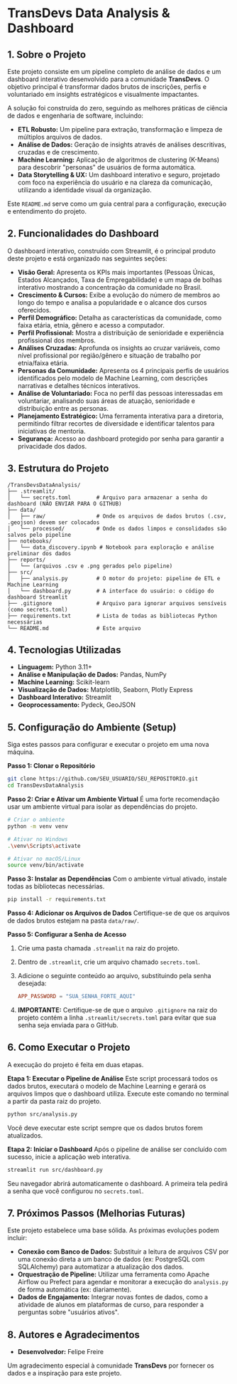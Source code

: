 # TransDevs Data Analysis & Dashboard

## 1. Sobre o Projeto

Este projeto consiste em um pipeline completo de análise de dados e um dashboard interativo desenvolvido para a comunidade **TransDevs**. O objetivo principal é transformar dados brutos de inscrições, perfis e voluntariado em insights estratégicos e visualmente impactantes.

A solução foi construída do zero, seguindo as melhores práticas de ciência de dados e engenharia de software, incluindo:

- **ETL Robusto:** Um pipeline para extração, transformação e limpeza de múltiplos arquivos de dados.
- **Análise de Dados:** Geração de insights através de análises descritivas, cruzadas e de crescimento.
- **Machine Learning:** Aplicação de algoritmos de clustering (K-Means) para descobrir "personas" de usuários de forma automática.
- **Data Storytelling & UX:** Um dashboard interativo e seguro, projetado com foco na experiência do usuário e na clareza da comunicação, utilizando a identidade visual da organização.

Este `README.md` serve como um guia central para a configuração, execução e entendimento do projeto.

## 2. Funcionalidades do Dashboard

O dashboard interativo, construído com Streamlit, é o principal produto deste projeto e está organizado nas seguintes seções:

- **Visão Geral:** Apresenta os KPIs mais importantes (Pessoas Únicas, Estados Alcançados, Taxa de Empregabilidade) e um mapa de bolhas interativo mostrando a concentração da comunidade no Brasil.
- **Crescimento & Cursos:** Exibe a evolução do número de membros ao longo do tempo e analisa a popularidade e o alcance dos cursos oferecidos.
- **Perfil Demográfico:** Detalha as características da comunidade, como faixa etária, etnia, gênero e acesso a computador.
- **Perfil Profissional:** Mostra a distribuição de senioridade e experiência profissional dos membros.
- **Análises Cruzadas:** Aprofunda os insights ao cruzar variáveis, como nível profissional por região/gênero e situação de trabalho por etnia/faixa etária.
- **Personas da Comunidade:** Apresenta os 4 principais perfis de usuários identificados pelo modelo de Machine Learning, com descrições narrativas e detalhes técnicos interativos.
- **Análise de Voluntariado:** Foca no perfil das pessoas interessadas em voluntariar, analisando suas áreas de atuação, senioridade e distribuição entre as personas.
- **Planejamento Estratégico:** Uma ferramenta interativa para a diretoria, permitindo filtrar recortes de diversidade e identificar talentos para iniciativas de mentoria.
- **Segurança:** Acesso ao dashboard protegido por senha para garantir a privacidade dos dados.

## 3. Estrutura do Projeto

```text
/TransDevsDataAnalysis/
├── .streamlit/
│   └── secrets.toml        # Arquivo para armazenar a senha do dashboard (NÃO ENVIAR PARA O GITHUB)
├── data/
│   ├── raw/                # Onde os arquivos de dados brutos (.csv, .geojson) devem ser colocados
│   └── processed/          # Onde os dados limpos e consolidados são salvos pelo pipeline
├── notebooks/
│   └── data_discovery.ipynb # Notebook para exploração e análise preliminar dos dados
├── reports/
│   └── (arquivos .csv e .png gerados pelo pipeline)
├── src/
│   ├── analysis.py         # O motor do projeto: pipeline de ETL e Machine Learning
│   └── dashboard.py        # A interface do usuário: o código do dashboard Streamlit
├── .gitignore              # Arquivo para ignorar arquivos sensíveis (como secrets.toml)
├── requirements.txt        # Lista de todas as bibliotecas Python necessárias
└── README.md               # Este arquivo
```

## 4. Tecnologias Utilizadas

- **Linguagem:** Python 3.11+
- **Análise e Manipulação de Dados:** Pandas, NumPy
- **Machine Learning:** Scikit-learn
- **Visualização de Dados:** Matplotlib, Seaborn, Plotly Express
- **Dashboard Interativo:** Streamlit
- **Geoprocessamento:** Pydeck, GeoJSON

## 5. Configuração do Ambiente (Setup)

Siga estes passos para configurar e executar o projeto em uma nova máquina.

**Passo 1: Clonar o Repositório**

```bash
git clone https://github.com/SEU_USUARIO/SEU_REPOSITORIO.git
cd TransDevsDataAnalysis
```

**Passo 2: Criar e Ativar um Ambiente Virtual**
É uma forte recomendação usar um ambiente virtual para isolar as dependências do projeto.

```bash
# Criar o ambiente
python -m venv venv

# Ativar no Windows
.\venv\Scripts\activate

# Ativar no macOS/Linux
source venv/bin/activate
```

**Passo 3: Instalar as Dependências**
Com o ambiente virtual ativado, instale todas as bibliotecas necessárias.

```bash
pip install -r requirements.txt
```

**Passo 4: Adicionar os Arquivos de Dados**
Certifique-se de que os arquivos de dados brutos estejam na pasta `data/raw/`.

**Passo 5: Configurar a Senha de Acesso**

1. Crie uma pasta chamada `.streamlit` na raiz do projeto.
2. Dentro de `.streamlit`, crie um arquivo chamado `secrets.toml`.
3. Adicione o seguinte conteúdo ao arquivo, substituindo pela senha desejada:

   ```toml
   APP_PASSWORD = "SUA_SENHA_FORTE_AQUI"
   ```

4. **IMPORTANTE:** Certifique-se de que o arquivo `.gitignore` na raiz do projeto contém a linha `.streamlit/secrets.toml` para evitar que sua senha seja enviada para o GitHub.

## 6. Como Executar o Projeto

A execução do projeto é feita em duas etapas.

**Etapa 1: Executar o Pipeline de Análise**
Este script processará todos os dados brutos, executará o modelo de Machine Learning e gerará os arquivos limpos que o dashboard utiliza. Execute este comando no terminal a partir da pasta raiz do projeto.

```bash
python src/analysis.py
```

Você deve executar este script sempre que os dados brutos forem atualizados.

**Etapa 2: Iniciar o Dashboard**
Após o pipeline de análise ser concluído com sucesso, inicie a aplicação web interativa.

```bash
streamlit run src/dashboard.py
```

Seu navegador abrirá automaticamente o dashboard. A primeira tela pedirá a senha que você configurou no `secrets.toml`.

## 7. Próximos Passos (Melhorias Futuras)

Este projeto estabelece uma base sólida. As próximas evoluções podem incluir:

- **Conexão com Banco de Dados:** Substituir a leitura de arquivos CSV por uma conexão direta a um banco de dados (ex: PostgreSQL com SQLAlchemy) para automatizar a atualização dos dados.
- **Orquestração de Pipeline:** Utilizar uma ferramenta como Apache Airflow ou Prefect para agendar e monitorar a execução do `analysis.py` de forma automática (ex: diariamente).
- **Dados de Engajamento:** Integrar novas fontes de dados, como a atividade de alunos em plataformas de curso, para responder a perguntas sobre "usuários ativos".

## 8. Autores e Agradecimentos

- **Desenvolvedor:** Felipe Freire

Um agradecimento especial à comunidade **TransDevs** por fornecer os dados e a inspiração para este projeto.
